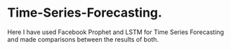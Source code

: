 # Time-Series-Forecasting.
Here I have used Facebook Prophet and LSTM for Time Series Forecasting and made comparisons between the results of both.
